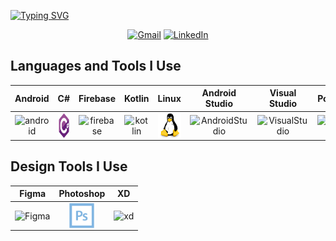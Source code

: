
[![Typing SVG](https://readme-typing-svg.herokuapp.com?font=Shantell+Sans&weight=900&size=25&duration=4000&pause=800&color=767676&background=FFFCF900&center=true&vCenter=true&width=440&height=80&lines=Hi%2C+I'm+Android+Developer+%F0%9F%91%8B)](https://git.io/typing-svg)

<p align="center">
	<a href="mailto:ulas.ceri@outlook.com"><img src="https://cdn-icons-png.flaticon.com/512/1363/1363019.png" alt="Gmail" width = "60" hight = "60"/></a>
	<a href="https://www.linkedin.com/in/ulasceri/"><img src="https://cdn-icons-png.flaticon.com/512/2504/2504799.png" alt="LinkedIn" width = "60" hight = "60"/></a>
	
</p>

<h2 align="left">Languages and Tools I Use</h2>

| Android | C# | Firebase | Kotlin | Linux | Android Studio | Visual Studio | Postman |
| :-: | :-: | :-: | :-: | :-: | :-: | :-: | :-: |
|<img align="center" src="https://developer.android.com/images/logos/android.svg" alt="android" width="40" height="40"/>|<img align="center" src="https://raw.githubusercontent.com/devicons/devicon/master/icons/csharp/csharp-original.svg" alt="csharp" width="40" height="40"/>|<img align="center" src="https://www.vectorlogo.zone/logos/firebase/firebase-icon.svg" alt="firebase" width="40" height="40"/>|<img align="center" src="https://www.vectorlogo.zone/logos/kotlinlang/kotlinlang-icon.svg" alt="kotlin" width="40" height="40"/>|<img align="center" src="https://raw.githubusercontent.com/devicons/devicon/master/icons/linux/linux-original.svg" alt="linux" width="40" height="40"/>|<img align="center" src="https://img.icons8.com/color/256/android-studio--v3.png" alt="AndroidStudio" width="40" height="40"/>|<img align="center" src="https://img.icons8.com/color/256/visual-studio--v2.png" alt="VisualStudio" width="40" height="40"/>|<img align="center" src="https://img.icons8.com/external-tal-revivo-shadow-tal-revivo/256/external-postman-is-the-only-complete-api-development-environment-logo-shadow-tal-revivo.png" alt="Postman" width="40" height="40"/>|

<h2 align="left">Design Tools I Use</h2>

| Figma | Photoshop | XD |
| :-: | :-: | :-: |
|<img align="center" src="https://www.vectorlogo.zone/logos/figma/figma-ar21.svg" alt="Figma" width="40" height="40"/>|<img align="center" src="https://raw.githubusercontent.com/devicons/devicon/master/icons/photoshop/photoshop-line.svg" alt="photoshop" width="40" height="40"/>|<img align="center" src="https://cdn.worldvectorlogo.com/logos/adobe-xd.svg" alt="xd" width="40" height="40"/>|
